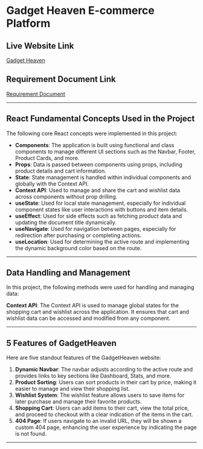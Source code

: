 # Gadget Heaven E-commerce Platform

## Live Website Link
[Gadget Heaven](https://gadget-heaven-e-commerce-platform.netlify.app/) 

## Requirement Document Link
[Requirement Document](https://drive.google.com/file/d/15pFZ2SEV7b5CSM-SnDTL4TmNNaz7XYun/view?usp=sharing)

---

## React Fundamental Concepts Used in the Project

The following core React concepts were implemented in this project:

- **Components**: The application is built using functional and class components to manage different UI sections such as the Navbar, Footer, Product Cards, and more.
- **Props**: Data is passed between components using props, including product details and cart information.
- **State**: State management is handled within individual components and globally with the Context API.
- **Context API**: Used to manage and share the cart and wishlist data across components without prop drilling.
- **useState**: Used for local state management, especially for individual component states like user interactions with buttons and item details.
- **useEffect**: Used for side effects such as fetching product data and updating the document title dynamically.
- **useNavigate**: Used for navigation between pages, especially for redirection after purchasing or completing actions.
- **useLocation**: Used for determining the active route and implementing the dynamic background color based on the route.

---

## Data Handling and Management

In this project, the following methods were used for handling and managing data:

 **Context API**: The Context API is used to manage global states for the shopping cart and wishlist across the application. It ensures that cart and wishlist data can be accessed and modified from any component.

---

## 5 Features of GadgetHeaven

Here are five standout features of the GadgetHeaven website:

1. **Dynamic Navbar**: The navbar adjusts according to the active route and provides links to key sections like Dashboard, Stats, and more.
2. **Product Sorting**: Users can sort products in their cart by price, making it easier to manage and view their shopping list.
3. **Wishlist System**: The wishlist feature allows users to save items for later purchase and manage their favorite products.
4. **Shopping Cart**: Users can add items to their cart, view the total price, and proceed to checkout with a clear indication of the items in the cart.
5. **404 Page**: If users navigate to an invalid URL, they will be shown a custom 404 page, enhancing the user experience by indicating the page is not found.

---